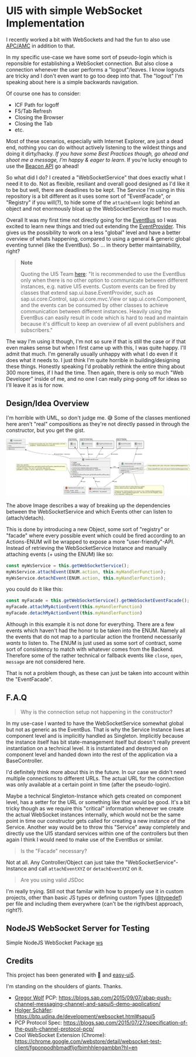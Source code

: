 # UI5 with simple WebSocket Implementation

I recently worked a bit with WebSockets and had the fun to also use [APC/AMC](https://help.sap.com/docs/SAP_NETWEAVER_750/05d041d3df1a4595a3c45f57c15e2325/18ef61f6415743658407d4d17f06e950.html?version=7.5.9&locale=en-US) in addition to that.

In my specific use-case we have some sort of pseudo-login which is reponsible for establishing a WebSocket connection. But also close a connection
whenever the user performs a "logout"/leaves. I know logouts are tricky and I don't even want to go too deep into that. The "logout" I'm speaking
about here is a simple backwards navigation.

Of course one has to consider:

- ICF Path for logoff
- F5/Tab Refresh
- Closing the Browser
- Closing the Tab
- etc.

Most of these scenarios, especially with Internet Explorer, are just a dead end, nothing you can do without actively listening to the wildest things and doing it dirty/hacky. *If you have some Best Practices though, go ahead and shoot me a message, I'm happy & eager to learn*. If you're lucky enough to use the [Beacon API](https://developer.mozilla.org/en-US/docs/Web/API/Beacon_API) go ahead!

So what did I do? I created a "WebSocketService" that does exactly what I need it to do. Not as flexible, resiliant and overall good designed as I'd like it to be but well, there are deadlines to be kept. The Service I'm using in this repository is a bit different as it uses some sort of "EventFacade", or "Registry" if you will(?), to hide some of the `attachEvent` logic behind an object and not enormously bloat up the WebSocketService itself too much.

Overall It was my first time not directly going for the [EventBus](https://ui5.sap.com/sdk/#/api/sap.ui.core.EventBus) so I was excited to learn new things and tried out extending the [EventProvider](https://ui5.sap.com/sdk/#/api/sap.ui.base.EventProvider). This gives us the possibility to work on a less "global" level and have a better overview of whats happening, compared to using a general & generic global eventing tunnel (like the EventBus). So ... in theory better maintainability, right?

>**Note** 
>
> Quoting the UI5 Team [here](https://ui5.sap.com/sdk/#/api/sap.ui.core.EventBus): 
>"It is recommended to use the EventBus only when there is no other option to communicate between different instances, e.g. native UI5 events. Custom events can be fired by classes that extend sap.ui.base.EventProvider, such as sap.ui.core.Control, sap.ui.core.mvc.View or sap.ui.core.Component, and the events can be consumed by other classes to achieve communication between different instances.
>Heavily using the EventBus can easily result in code which is hard to read and maintain because it's difficult to keep an overview of all event publishers and subscribers."

The way I'm using it though, I'm not so sure if that is still the case or if that even makes sense but when I first came up with this, I was quite happy. I'll admit that much. I'm generally usually unhappy with what I do even if it does what it needs to. I just think I'm quite horrible in building/designing these things. Honestly speaking I'd probably rethink the entire thing about 300 more times, if I had the time. Then again, there is only so much "Web Developer" inside of me, and no one I can really ping-pong off for ideas so I'll leave it as is for now.

## Design/Idea Overview

I'm horrible with UML, so don't judge me. 😅 Some of the classes mentioned here aren't "real" compositions as they're not directly passed in through the constructor, but you get the gist.

![class_diagramm](./readme/class_uml.png)

The above Image describes a way of breaking up
the dependencies between the WebSocketService
and which Events other can listen to (attach/detach).

This is done by introducing a new Object, some sort
of "registry" or "facade" where every possible event
which could be fired according to an Actions-ENUM
will be wrapped to expose a more "user-friendly"-API.
Instead of retrieving the WebSocketService Instance and
manually attaching events (+ using the ENUM) like so:

```js
const myWsService = this.getWebSocketService();
myWsService.attachEvent(ENUM.action, this.myHandlerFunction);
myWsService.detachEvent(ENUM.action, this.myHandlerFunction);
```

you could do it like this:

```js
const myFacade = this.getWebSocketService().getWebSocketEventFacade();
myFacade.attachMyActionEvent(this.myHandlerFunction)
myFacade.detachMyActionEvent(this.myHandlerFunction)
```

Although in this example it is not done for everything. There are a few events which haven't had the honor to be taken into the ENUM. Namely all the events that do not map to a particular action the frontend necessarily *wants* to listen to. The ENUM is just used as some sort of contract, some sort of consistency to match with whatever comes from the Backend. Therefore some of the rather technical or fallback events like `close`, `open`, `message` are not considered here.

That is not a problem though, as these can just be taken into account within the "EventFacade".

## F.A.Q

> Why is the connection setup not happening in the constructor?

In my use-case I wanted to have the WebSocketService somewhat global but not as generic as the EventBus. That is why the Service Instance lives at component level and is implicitly handled as Singleton. Implicitly because the instance itself has bit state-management itself but doesn't really prevent instantiation on a technical level. It is instantiated and destroyed on component level and handed down into the rest of the application via a BaseController.

I'd definitely think more about this in the future. In our case we didn't need multiple connections to different URLs. The actual URL for the connection was only available at a certain point in time (after the pseudo-login).

Maybe a technical Singleton-Instance which gets created on component level, has a setter for the URL or something like that would be good. It's a bit tricky though as we require this "critical" information whenever we create the actual WebSocket instances internally, which would not be the same point in time our constructor gets called for creating a new instance of the Service. Another way would be to throw this "Service" away completely and directly use the UI5 standard services within one of the controllers but then again I think I would need to make use of the EventBus or similar.

> Is the "Facade" necessary?

Not at all. Any Controller/Object can just take the "WebSocketService"-Instance and call `attachEventXYZ` or `detachEventXYZ` on it.

> Are you using valid JSDoc

I'm really trying. Still not that familar with how to properly use it in custom projects, other than basic JS types or defining custom Types ([@typedef](https://jsdoc.app/tags-typedef.html)) per file
and including them everywhere (can't be the rigth/best approach, right?).

## NodeJS WebSocket Server for Testing

Simple NodeJS WebSocket Package [ws](https://github.com/websockets/ws)

## Credits

This project has been generated with 💙 and [easy-ui5](https://github.com/SAP).

I'm standing on the shoulders of giants. Thanks.

- [Gregor Wolf](https://github.com/gregorwolf) PCP: https://blogs.sap.com/2015/09/07/abap-push-channel-messaging-channel-and-sapui5-demo-application/
- [Holger Schäfer](https://mobile.twitter.com/hschaefer123): https://btp.udina.de/development/websocket.html#sapui5
- PCP Protocol Spec: https://blogs.sap.com/2015/07/27/specification-of-the-push-channel-protocol-pcp/
- Cool WebSocket Extension (Chrome): https://chrome.google.com/webstore/detail/websocket-test-client/fgponpodhbmadfljofbimhhlengambbn?hl=en
